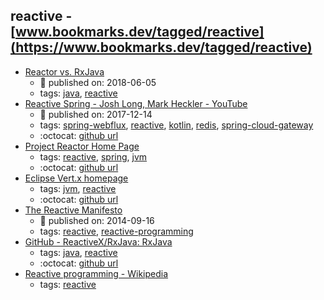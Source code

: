 reactive - [www.bookmarks.dev/tagged/reactive](https://www.bookmarks.dev/tagged/reactive)
---
* [Reactor vs. RxJava](http://helmbold.de/artikel/reactor-vs-rxjava/)
    * :calendar: published on: 2018-06-05
    * tags: [java](../tags/java.md), [reactive](../tags/reactive.md)
* [Reactive Spring - Josh Long, Mark Heckler - YouTube](https://www.youtube.com/watch?v=l7VBdWhtl7A)
    * :calendar: published on: 2017-12-14
    * tags: [spring-webflux](../tags/spring-webflux.md), [reactive](../tags/reactive.md), [kotlin](../tags/kotlin.md), [redis](../tags/redis.md), [spring-cloud-gateway](../tags/spring-cloud-gateway.md)
    * :octocat: [github url](https://github.com/joshlong/flux-flix-service)
* [Project Reactor Home Page](https://projectreactor.io/)
    * tags: [reactive](../tags/reactive.md), [spring](../tags/spring.md), [jvm](../tags/jvm.md)
    * :octocat: [github url](https://github.com/reactor)
* [Eclipse Vert.x homepage](https://vertx.io/)
    * tags: [jvm](../tags/jvm.md), [reactive](../tags/reactive.md)
    * :octocat: [github url](https://github.com/eclipse-vertx/vert.x/)
* [The Reactive Manifesto](https://www.reactivemanifesto.org/)
    * :calendar: published on: 2014-09-16
    * tags: [reactive](../tags/reactive.md), [reactive-programming](../tags/reactive-programming.md)
* [GitHub - ReactiveX/RxJava: RxJava](https://github.com/ReactiveX/RxJava)
    * tags: [java](../tags/java.md), [reactive](../tags/reactive.md)
    * :octocat: [github url](https://github.com/ReactiveX/RxJava)
* [Reactive programming - Wikipedia](https://en.wikipedia.org/wiki/Reactive_programming)
    * tags: [reactive](../tags/reactive.md)
